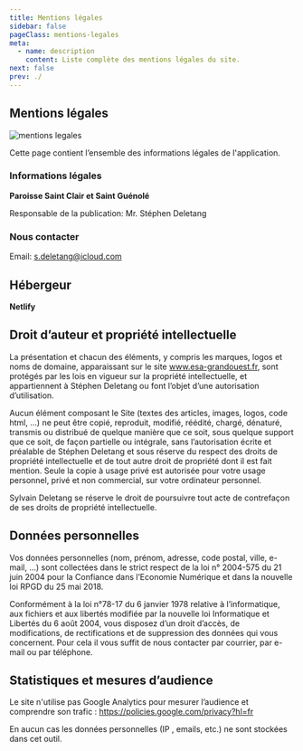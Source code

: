 ```yaml
---
title: Mentions légales
sidebar: false
pageClass: mentions-legales
meta:
  - name: description
    content: Liste complète des mentions légales du site.
next: false
prev: ./
---
```



## Mentions légales

<img :src="$withBase('/mentions.jpg')"  alt="mentions legales">

Cette page contient l’ensemble des informations légales de l'application. 

### Informations légales

**Paroisse Saint Clair et Saint Guénolé**

Responsable de la publication: Mr. Stéphen Deletang

### Nous contacter

Email: [s.deletang@icloud.com](mailto:s.deletang@icloud.com?subject=[livret]%20Contact%20mentions%20légales)

## Hébergeur

**Netlify**


## Droit d’auteur et propriété intellectuelle

La présentation et chacun des éléments, y compris les marques, logos et noms de domaine, apparaissant sur le site www.esa-grandouest.fr, sont protégés par les lois en vigueur sur la propriété intellectuelle, et appartiennent à Stéphen Deletang ou font l’objet d’une autorisation d’utilisation.

Aucun élément composant le Site (textes des articles, images, logos, code html, …) ne peut être copié, reproduit, modifié, réédité, chargé, dénaturé, transmis ou distribué de quelque manière que ce soit, sous quelque support que ce soit, de façon partielle ou intégrale, sans l’autorisation écrite et préalable de Stéphen Deletang et sous réserve du respect des droits de propriété intellectuelle et de tout autre droit de propriété dont il est fait mention. Seule la copie à usage privé est autorisée pour votre usage personnel, privé et non commercial, sur votre ordinateur personnel.

Sylvain Deletang se réserve le droit de poursuivre tout acte de contrefaçon de ses droits de propriété intellectuelle.

## Données personnelles

Vos données personnelles (nom, prénom, adresse, code postal, ville, e-mail, …) sont collectées dans le strict respect de la loi n° 2004-575 du 21 juin 2004 pour la Confiance dans l’Economie Numérique et dans la nouvelle loi RPGD du 25 mai 2018.

Conformément à la loi n°78-17 du 6 janvier 1978 relative à l’informatique, aux fichiers et aux libertés modifiée par la nouvelle loi Informatique et Libertés du 6 août 2004, vous disposez d’un droit d’accès, de modifications, de rectifications et de suppression des données qui vous concernent. Pour cela il vous suffit de nous contacter par courrier, par e-mail ou par téléphone.

## Statistiques et mesures d’audience

Le site n'utilise pas Google Analytics pour mesurer l’audience et comprendre son trafic : https://policies.google.com/privacy?hl=fr

En aucun cas les données personnelles (IP , emails, etc.) ne sont stockées dans cet outil.
